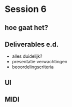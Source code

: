# Session 6

## hoe gaat het?

## Deliverables e.d.
- alles duidelijk?
- presentatie verwachtingen
- beoordelingscriteria


## UI

## MIDI
